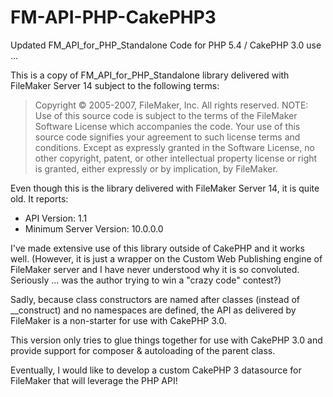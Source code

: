 # FM-API-PHP-CakePHP3
Updated FM_API_for_PHP_Standalone Code for PHP 5.4 / CakePHP 3.0 use ...

This is a copy of FM_API_for_PHP_Standalone library delivered with FileMaker Server 14 subject to the following terms:

> Copyright © 2005-2007, FileMaker, Inc. All rights reserved.
> NOTE: Use of this source code is subject to the terms of the FileMaker Software License which accompanies the code. Your use of this source code signifies your agreement to such license terms and conditions. Except as expressly granted in the Software License, no other copyright, patent, or other intellectual property license or right is granted, either expressly or by implication, by FileMaker.

Even though this is the library delivered with FileMaker Server 14, it is quite old. It reports:

- API Version: 1.1
- Minimum Server Version: 10.0.0.0
 
I've made extensive use of this library outside of CakePHP and it works well. (However, it is just a wrapper on the Custom Web Publishing engine of FileMaker server and I have never understood why it is so convoluted. Seriously ... was the author trying to win a "crazy code" contest?)

Sadly, because class constructors are named after classes (instead of __construct) and no namespaces are defined, the API as delivered by FileMaker is a non-starter for use with CakePHP 3.0.

This version only tries to glue things together for use with CakePHP 3.0 and provide support for composer & autoloading of the parent class.

Eventually, I would like to develop a custom CakePHP 3 datasource for FileMaker that will leverage the PHP API!
